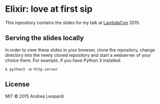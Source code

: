 # Elixir: love at first sip

This repository contains the slides for my talk at [LambdaCon][lambdacon] 2015.

## Serving the slides locally

In order to view these slides in your browser, clone the repository, change
directory into the newly cloned repository and start a webserver of your choice
there. For example, if you have Python 3 installed:

```
$ python3 -m http.server
```

## License

MIT &copy; 2015 Andrea Leopardi

[lambdacon]: http://www.lambdacon.org/
